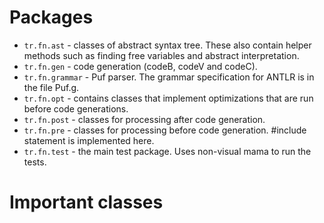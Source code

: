 # Packages #

  * `tr.fn.ast` - classes of abstract syntax tree. These also contain helper methods such as finding free variables and abstract interpretation.
  * `tr.fn.gen` - code generation (codeB, codeV and codeC).
  * `tr.fn.grammar` - Puf parser. The grammar specification for ANTLR is in the file Puf.g.
  * `tr.fn.opt` - contains classes that implement optimizations that are run before code generations.
  * `tr.fn.post` - classes for processing after code generation.
  * `tr.fn.pre` - classes for processing before code generation. #include statement is implemented here.
  * `tr.fn.test` - the main test package. Uses non-visual mama to run the tests.

# Important classes #